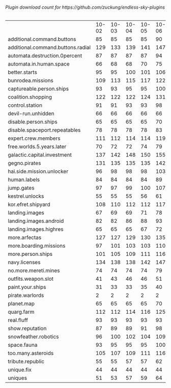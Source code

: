 <h6>Plugin download count for https://github.com/zuckung/endless-sky-plugins<br>
<br>
<table>
	<tr>
		<td></td>
		<td>10-02</td>
		<td>10-03</td>
		<td>10-04</td>
		<td>10-05</td>
		<td>10-06</td>
		<td>10-07</td>
		<td>10-08</td>
		<td>today +</td>
	</tr>
	<tr>
		<td>additional.command.buttons</td>
		<td>85</td>
		<td>85</td>
		<td>85</td>
		<td>85</td>
		<td>90</td>
		<td>90</td>
		<td>91</td>
		<td>+ 1</td>
	</tr>
	<tr>
		<td>additional.command.buttons.radial</td>
		<td>129</td>
		<td>133</td>
		<td>139</td>
		<td>141</td>
		<td>147</td>
		<td>147</td>
		<td>150</td>
		<td>+ 3</td>
	</tr>
	<tr>
		<td>automata.destruction.0percent</td>
		<td>87</td>
		<td>87</td>
		<td>87</td>
		<td>87</td>
		<td>94</td>
		<td>94</td>
		<td>95</td>
		<td>+ 1</td>
	</tr>
	<tr>
		<td>automata.in.human.space</td>
		<td>66</td>
		<td>68</td>
		<td>68</td>
		<td>70</td>
		<td>75</td>
		<td>76</td>
		<td>77</td>
		<td>+ 1</td>
	</tr>
	<tr>
		<td>better.starts</td>
		<td>95</td>
		<td>95</td>
		<td>100</td>
		<td>101</td>
		<td>106</td>
		<td>106</td>
		<td>109</td>
		<td>+ 3</td>
	</tr>
	<tr>
		<td>bunrodea.missions</td>
		<td>109</td>
		<td>113</td>
		<td>115</td>
		<td>117</td>
		<td>122</td>
		<td>125</td>
		<td>126</td>
		<td>+ 1</td>
	</tr>
	<tr>
		<td>captureable.person.ships</td>
		<td>93</td>
		<td>93</td>
		<td>95</td>
		<td>95</td>
		<td>100</td>
		<td>100</td>
		<td>103</td>
		<td>+ 3</td>
	</tr>
	<tr>
		<td>coalition.shopping</td>
		<td>122</td>
		<td>122</td>
		<td>122</td>
		<td>124</td>
		<td>131</td>
		<td>132</td>
		<td>135</td>
		<td>+ 3</td>
	</tr>
	<tr>
		<td>control.station</td>
		<td>91</td>
		<td>91</td>
		<td>93</td>
		<td>93</td>
		<td>98</td>
		<td>98</td>
		<td>99</td>
		<td>+ 1</td>
	</tr>
	<tr>
		<td>devil-run.unhidden</td>
		<td>66</td>
		<td>66</td>
		<td>66</td>
		<td>66</td>
		<td>66</td>
		<td>66</td>
		<td>66</td>
		<td></td>
	</tr>
	<tr>
		<td>disable.person.ships</td>
		<td>65</td>
		<td>65</td>
		<td>65</td>
		<td>65</td>
		<td>70</td>
		<td>70</td>
		<td>71</td>
		<td>+ 1</td>
	</tr>
	<tr>
		<td>disable.spaceport.repeatables</td>
		<td>78</td>
		<td>78</td>
		<td>78</td>
		<td>78</td>
		<td>83</td>
		<td>83</td>
		<td>84</td>
		<td>+ 1</td>
	</tr>
	<tr>
		<td>expert.crew.members</td>
		<td>111</td>
		<td>112</td>
		<td>114</td>
		<td>114</td>
		<td>119</td>
		<td>122</td>
		<td>126</td>
		<td>+ 4</td>
	</tr>
	<tr>
		<td>free.worlds.5.years.later</td>
		<td>70</td>
		<td>72</td>
		<td>72</td>
		<td>74</td>
		<td>79</td>
		<td>79</td>
		<td>80</td>
		<td>+ 1</td>
	</tr>
	<tr>
		<td>galactic.capital.investment</td>
		<td>137</td>
		<td>142</td>
		<td>148</td>
		<td>150</td>
		<td>155</td>
		<td>156</td>
		<td>159</td>
		<td>+ 3</td>
	</tr>
	<tr>
		<td>gegno.pirates</td>
		<td>131</td>
		<td>135</td>
		<td>135</td>
		<td>135</td>
		<td>142</td>
		<td>143</td>
		<td>146</td>
		<td>+ 3</td>
	</tr>
	<tr>
		<td>hai.side.mission.unlocker</td>
		<td>96</td>
		<td>98</td>
		<td>98</td>
		<td>98</td>
		<td>103</td>
		<td>103</td>
		<td>104</td>
		<td>+ 1</td>
	</tr>
	<tr>
		<td>human.labels</td>
		<td>84</td>
		<td>84</td>
		<td>84</td>
		<td>84</td>
		<td>89</td>
		<td>89</td>
		<td>90</td>
		<td>+ 1</td>
	</tr>
	<tr>
		<td>jump.gates</td>
		<td>97</td>
		<td>97</td>
		<td>99</td>
		<td>100</td>
		<td>107</td>
		<td>107</td>
		<td>108</td>
		<td>+ 1</td>
	</tr>
	<tr>
		<td>kestrel.unlocks</td>
		<td>55</td>
		<td>55</td>
		<td>55</td>
		<td>56</td>
		<td>61</td>
		<td>61</td>
		<td>63</td>
		<td>+ 2</td>
	</tr>
	<tr>
		<td>kor.efret.shipyard</td>
		<td>108</td>
		<td>110</td>
		<td>112</td>
		<td>112</td>
		<td>117</td>
		<td>119</td>
		<td>120</td>
		<td>+ 1</td>
	</tr>
	<tr>
		<td>landing.images</td>
		<td>67</td>
		<td>69</td>
		<td>69</td>
		<td>71</td>
		<td>78</td>
		<td>78</td>
		<td>79</td>
		<td>+ 1</td>
	</tr>
	<tr>
		<td>landing.images.android</td>
		<td>82</td>
		<td>82</td>
		<td>86</td>
		<td>88</td>
		<td>93</td>
		<td>93</td>
		<td>94</td>
		<td>+ 1</td>
	</tr>
	<tr>
		<td>landing.images.highres</td>
		<td>65</td>
		<td>65</td>
		<td>65</td>
		<td>67</td>
		<td>72</td>
		<td>72</td>
		<td>73</td>
		<td>+ 1</td>
	</tr>
	<tr>
		<td>more.arfectas</td>
		<td>127</td>
		<td>127</td>
		<td>129</td>
		<td>130</td>
		<td>135</td>
		<td>136</td>
		<td>137</td>
		<td>+ 1</td>
	</tr>
	<tr>
		<td>more.boarding.missions</td>
		<td>97</td>
		<td>101</td>
		<td>103</td>
		<td>103</td>
		<td>110</td>
		<td>110</td>
		<td>111</td>
		<td>+ 1</td>
	</tr>
	<tr>
		<td>more.person.ships</td>
		<td>101</td>
		<td>105</td>
		<td>109</td>
		<td>111</td>
		<td>116</td>
		<td>117</td>
		<td>118</td>
		<td>+ 1</td>
	</tr>
	<tr>
		<td>navy.licenses</td>
		<td>134</td>
		<td>138</td>
		<td>138</td>
		<td>142</td>
		<td>147</td>
		<td>147</td>
		<td>148</td>
		<td>+ 1</td>
	</tr>
	<tr>
		<td>no.more.mereti.mines</td>
		<td>74</td>
		<td>74</td>
		<td>74</td>
		<td>74</td>
		<td>79</td>
		<td>79</td>
		<td>80</td>
		<td>+ 1</td>
	</tr>
	<tr>
		<td>outfits.weapon.slot</td>
		<td>41</td>
		<td>43</td>
		<td>46</td>
		<td>46</td>
		<td>51</td>
		<td>51</td>
		<td>52</td>
		<td>+ 1</td>
	</tr>
	<tr>
		<td>paint.your.ships</td>
		<td>31</td>
		<td>33</td>
		<td>33</td>
		<td>35</td>
		<td>40</td>
		<td>41</td>
		<td>42</td>
		<td>+ 1</td>
	</tr>
	<tr>
		<td>pirate.warlords</td>
		<td>2</td>
		<td>2</td>
		<td>2</td>
		<td>2</td>
		<td>2</td>
		<td>2</td>
		<td>2</td>
		<td></td>
	</tr>
	<tr>
		<td>planet.map</td>
		<td>65</td>
		<td>65</td>
		<td>65</td>
		<td>65</td>
		<td>70</td>
		<td>70</td>
		<td>71</td>
		<td>+ 1</td>
	</tr>
	<tr>
		<td>quarg.farm</td>
		<td>112</td>
		<td>112</td>
		<td>114</td>
		<td>116</td>
		<td>125</td>
		<td>126</td>
		<td>127</td>
		<td>+ 1</td>
	</tr>
	<tr>
		<td>real.fluff</td>
		<td>93</td>
		<td>93</td>
		<td>93</td>
		<td>93</td>
		<td>93</td>
		<td>93</td>
		<td>93</td>
		<td></td>
	</tr>
	<tr>
		<td>show.reputation</td>
		<td>87</td>
		<td>89</td>
		<td>89</td>
		<td>91</td>
		<td>98</td>
		<td>98</td>
		<td>101</td>
		<td>+ 3</td>
	</tr>
	<tr>
		<td>snowfeather.robotics</td>
		<td>96</td>
		<td>100</td>
		<td>102</td>
		<td>104</td>
		<td>109</td>
		<td>109</td>
		<td>110</td>
		<td>+ 1</td>
	</tr>
	<tr>
		<td>space.fauna</td>
		<td>93</td>
		<td>95</td>
		<td>95</td>
		<td>95</td>
		<td>100</td>
		<td>100</td>
		<td>101</td>
		<td>+ 1</td>
	</tr>
	<tr>
		<td>too.many.asteroids</td>
		<td>105</td>
		<td>107</td>
		<td>109</td>
		<td>111</td>
		<td>116</td>
		<td>116</td>
		<td>117</td>
		<td>+ 1</td>
	</tr>
	<tr>
		<td>tribute.republic</td>
		<td>55</td>
		<td>55</td>
		<td>57</td>
		<td>57</td>
		<td>62</td>
		<td>64</td>
		<td>65</td>
		<td>+ 1</td>
	</tr>
	<tr>
		<td>unique.fix</td>
		<td>44</td>
		<td>44</td>
		<td>44</td>
		<td>44</td>
		<td>44</td>
		<td>44</td>
		<td>44</td>
		<td></td>
	</tr>
	<tr>
		<td>uniques</td>
		<td>51</td>
		<td>53</td>
		<td>57</td>
		<td>59</td>
		<td>64</td>
		<td>64</td>
		<td>67</td>
		<td>+ 3</td>
	</tr>
</table>
</h6>
